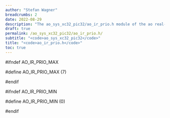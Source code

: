 ```yaml
---
author: "Stefan Wagner"
breadcrumbs: 2
date: 2022-08-29
description: "The ao_sys_xc32_pic32/ao_ir_prio.h module of the ao real-time operating system."
draft: true
permalink: /ao_sys_xc32_pic32/ao_ir_prio.h/ 
subtitle: "<code>ao_sys_xc32_pic32</code>"
title: "<code>ao_ir_prio.h</code>"
toc: true
---
```


#ifndef AO_IR_PRIO_MAX

#define AO_IR_PRIO_MAX  (7)

#endif

#ifndef AO_IR_PRIO_MIN

#define AO_IR_PRIO_MIN  (0)

#endif

